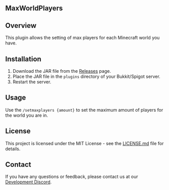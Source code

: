 ## MaxWorldPlayers

## Overview

This plugin allows the setting of max players for each Minecraft world you have.

## Installation

1. Download the JAR file from the [Releases](https://github.com/TeamPixelMC/MaxWorldPlayers/releases/) page.
2. Place the JAR file in the `plugins` directory of your Bukkit/Spigot server.
3. Restart the server.

## Usage

Use the `/setmaxplayers {amount}` to set the maximum amount of players for the world you are in.

## License

This project is licensed under the MIT License - see the [LICENSE.md](LICENSE.md) file for details.

## Contact

If you have any questions or feedback, please contact us at our [Development Discord](https://discord.gg/mZJHGut5EV).
